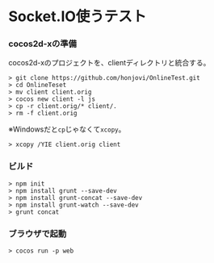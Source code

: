 Socket.IO使うテスト
====

### cocos2d-xの準備

cocos2d-xのプロジェクトを、clientディレクトリと統合する。

```
> git clone https://github.com/honjovi/OnlineTest.git
> cd OnlineTeset
> mv client client.orig
> cocos new client -l js
> cp -r client.orig/* client/.
> rm -f client.orig
```

※Windowsだと`cp`じゃなくて`xcopy`。

```
> xcopy /YIE client.orig client
```

### ビルド

```
> npm init
> npm install grunt --save-dev
> npm install grunt-concat --save-dev
> npm install grunt-watch --save-dev
> grunt concat
```

### ブラウザで起動

```
> cocos run -p web
```
